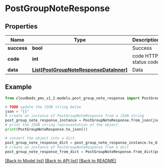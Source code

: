 # PostGroupNoteResponse


## Properties

Name | Type | Description | Notes
------------ | ------------- | ------------- | -------------
**success** | **bool** | Success | [optional] 
**code** | **int** | code HTTP status code | [optional] 
**data** | [**List[PostGroupNoteResponseDataInner]**](PostGroupNoteResponseDataInner.md) | Data | [optional] 

## Example

```python
from cloudbeds_pms_v1_2.models.post_group_note_response import PostGroupNoteResponse

# TODO update the JSON string below
json = "{}"
# create an instance of PostGroupNoteResponse from a JSON string
post_group_note_response_instance = PostGroupNoteResponse.from_json(json)
# print the JSON string representation of the object
print(PostGroupNoteResponse.to_json())

# convert the object into a dict
post_group_note_response_dict = post_group_note_response_instance.to_dict()
# create an instance of PostGroupNoteResponse from a dict
post_group_note_response_from_dict = PostGroupNoteResponse.from_dict(post_group_note_response_dict)
```
[[Back to Model list]](../README.md#documentation-for-models) [[Back to API list]](../README.md#documentation-for-api-endpoints) [[Back to README]](../README.md)


